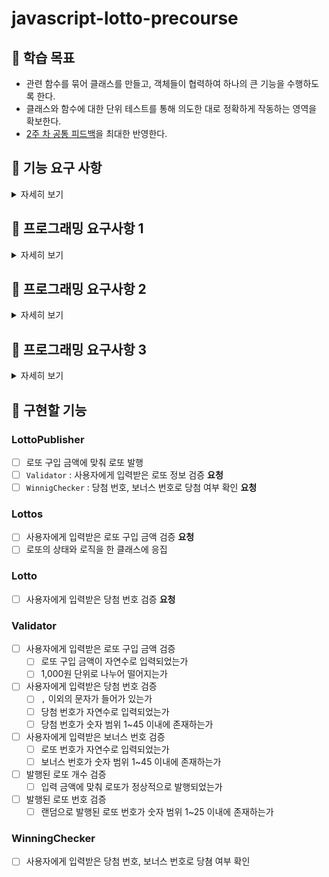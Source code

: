 # javascript-lotto-precourse
## 📁 학습 목표
- 관련 함수를 묶어 클래스를 만들고, 객체들이 협력하여 하나의 큰 기능을 수행하도록 한다.
- 클래스와 함수에 대한 단위 테스트를 통해 의도한 대로 정확하게 작동하는 영역을 확보한다.
- [2주 차 공통 피드백](https://docs.google.com/document/d/104gNJBpcn1Xc6UxhZaCcYucaxEQZVR8G1T9-HUPdJBo/edit?usp=sharing)을 최대한 반영한다.

</aside>

## 📁 기능 요구 사항
<details>
<summary>자세히 보기</summary>

> 간단한 로또 발매기를 구현한다.

- 로또 번호의 숫자 범위는 1~45까지이다.

- 1개의 로또를 발행할 때 중복되지 않는 6개의 숫자를 뽑는다.

- 당첨 번호 추첨 시 중복되지 않는 숫자 6개와 보너스 번호 1개를 뽑는다.

- 당첨은 1등부터 5등까지 있다. 당첨 기준과 금액은 아래와 같다.

    - 1등: 6개 번호 일치 / 2,000,000,000원

    - 2등: 5개 번호 + 보너스 번호 일치 / 30,000,000원

    - 3등: 5개 번호 일치 / 1,500,000원

    - 4등: 4개 번호 일치 / 50,000원

    - 5등: 3개 번호 일치 / 5,000원

- 로또 구입 금액을 입력하면 구입 금액에 해당하는 만큼 로또를 발행해야 한다.

- 로또 1장의 가격은 1,000원이다.

- 당첨 번호와 보너스 번호를 입력받는다.

- 사용자가 구매한 로또 번호와 당첨 번호를 비교하여 당첨 내역 및 수익률을 출력하고 로또 게임을 종료한다.

- 사용자가 잘못된 값을 입력할 경우 "[ERROR]"로 시작하는 메시지와 함께 `Error`를 발생시키고 해당 메시지를 출력한 다음 해당 지점부터 다시 입력을 받는다.

</details>

## 📁 프로그래밍 요구사항 1
<details>
<summary>자세히 보기</summary>

- Node.js 20.17.0 버전에서 실행 가능해야 한다.
- 프로그램 실행의 시작점은 `App.js`의 `run()`이다.
- `package.json` 파일은 변경할 수 없으며, **제공된 라이브러리와 스타일 라이브러리 이외의 외부 라이브러리는 사용하지 않는다.**
- 프로그램 종료 시 `process.exit()`를 호출하지 않는다.
- 프로그래밍 요구 사항에서 달리 명시하지 않는 한 파일, 패키지 등의 이름을 바꾸거나 이동하지 않는다.
- 자바스크립트 코드 컨벤션을 지키면서 프로그래밍한다.
    - 기본적으로 [JavaScript Style Guide](https://github.com/woowacourse/woowacourse-docs/tree/main/styleguide/javascript)를 원칙으로 한다.

</details>

## 📁 프로그래밍 요구사항 2
<details>
<summary>자세히 보기</summary>

-  indent(인덴트, 들여쓰기) depth를 3이 넘지 않도록 구현한다. 2까지만 허용한다.
    - 예를 들어 while문 안에 if문이 있으면 들여쓰기는 2이다.
    - 힌트: indent(인덴트, 들여쓰기) depth를 줄이는 좋은 방법은 함수(또는 메서드)를 분리하면 된다.

- 3항 연산자를 쓰지 않는다.
- 함수(또는 메서드)가 한 가지 일만 하도록 최대한 작게 만들어라.
- Jest를 이용하여 정리한 기능 목록이 정상적으로 작동하는지 테스트 코드로 확인한다.

    - 테스트 도구 사용법이 익숙하지 않다면 아래 문서를 참고하여 학습한 후 테스트를 구현한다.

        - [Using Matchers](https://jestjs.io/docs/using-matchers)

        - [Testing Asynchronous Code](https://jestjs.io/docs/asynchronous)

        - [Jest로 파라미터화 테스트하기: test.each(), describe.each()](https://www.daleseo.com/jest-each)

</details>

## 📁 프로그래밍 요구사항 3
<details>
<summary>자세히 보기</summary>
- 함수(또는 메서드)의 길이가 15라인을 넘어가지 않도록 구현한다.
    - 함수(또는 메서드)가 한 가지 일만 잘 하도록 구현한다.
    
- else를 지양한다.
    - 때로는 if/else, when문을 사용하는 것이 더 깔끔해 보일 수 있다. 어느 경우에 쓰는 것이 적절할지 스스로 고민해 본다.

    - 힌트: if 조건절에서 값을 return하는 방식으로 구현하면 else를 사용하지 않아도 된다.

- 구현한 기능에 대한 단위 테스트를 작성한다. 단, UI(System.out, System.in, Scanner) 로직은 제외한다.
    - 단위 테스트 작성이 익숙하지 않다면 `LottoTest`를 참고하여 학습한 후 테스트를 작성한다.
</details>

## 📁 구현할 기능
### LottoPublisher
- [ ] 로또 구입 금액에 맞춰 로또 발행
- [ ] `Validator` : 사용자에게 입력받은 로또 정보 검증 **요청**
- [ ] `WinnigChecker` : 당첨 번호, 보너스 번호로 당첨 여부 확인 **요청**

### Lottos
- [ ] 사용자에게 입력받은 로또 구입 금액 검증 **요청**
- [ ] 로또의 상태와 로직을 한 클래스에 응집

### Lotto
- [ ] 사용자에게 입력받은 당첨 번호 검증 **요청**

### Validator
- [ ] 사용자에게 입력받은 로또 구입 금액 검증
    - [ ] 로또 구입 금액이 자연수로 입력되었는가
    - [ ] 1,000원 단위로 나누어 떨어지는가
- [ ] 사용자에게 입력받은 당첨 번호 검증
    - [ ] `,` 이외의 문자가 들어가 있는가
    - [ ] 당첨 번호가 자연수로 입력되었는가
    - [ ] 당첨 번호가 숫자 범위 1~45 이내에 존재하는가
- [ ] 사용자에게 입력받은 보너스 번호 검증
    - [ ] 로또 번호가 자연수로 입력되었는가
    - [ ] 보너스 번호가 숫자 범위 1~45 이내에 존재하는가
- [ ] 발행된 로또 개수 검증
    - [ ] 입력 금액에 맞춰 로또가 정상적으로 발행되었는가
- [ ] 발행된 로또 번호 검증
    - [ ] 랜덤으로 발행된 로또 번호가 숫자 범위 1~25 이내에 존재하는가

### WinningChecker
- [ ] 사용자에게 입력받은 당첨 번호, 보너스 번호로 당쳠 여부 확인
